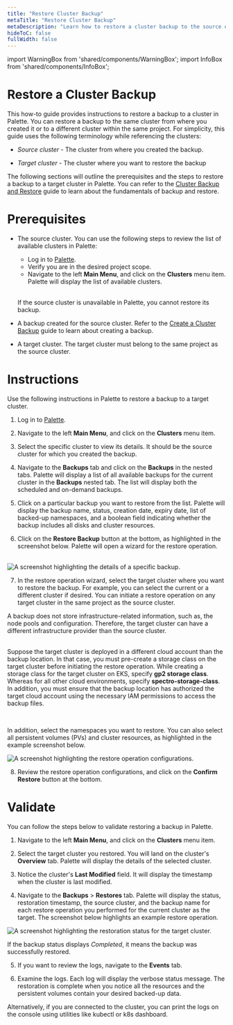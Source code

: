 ```yaml
---
title: "Restore Cluster Backup"
metaTitle: "Restore Cluster Backup"
metaDescription: "Learn how to restore a cluster backup to the source or a different cluster."
hideToC: false
fullWidth: false
---
```


import WarningBox from 'shared/components/WarningBox';
import InfoBox from 'shared/components/InfoBox';

# Restore a Cluster Backup

This how-to guide provides instructions to restore a backup to a cluster in Palette. You can restore a backup to the same cluster from where you created it or to a different cluster within the same project. 
For simplicity, this guide uses the following terminology while referencing the clusters:
<br />

- *Source cluster* - The cluster from where you created the backup.


- *Target cluster* - The cluster where you want to restore the backup

The following sections will outline the prerequisites and the steps to restore a backup to a target cluster in Palette. You can refer to the [Cluster Backup and Restore](/clusters/cluster-management/backup-restore) guide to learn about the fundamentals of backup and restore. 


# Prerequisites

- The source cluster. You can use the following steps to review the list of available clusters in Palette:
  - Log in to [Palette](https://console.spectrocloud.com/).
  - Verify you are in the desired project scope. 
  - Navigate to the left **Main Menu**, and click on the **Clusters** menu item. Palette will display the list of available clusters. 
  
  <br />

  <WarningBox>

  If the source cluster is unavailable in Palette, you cannot restore its backup. 

  </WarningBox>


- A backup created for the source cluster. Refer to the [Create a Cluster Backup](/clusters/cluster-management/backup-restore/create-backup) guide to learn about creating a backup. 


- A target cluster. The target cluster must belong to the same project as the source cluster. 


# Instructions
Use the following instructions in Palette to restore a backup to a target cluster. 
<br />

1. Log in to [Palette](https://console.spectrocloud.com/).


2. Navigate to the left **Main Menu**, and click on the **Clusters** menu item. 


3. Select the specific cluster to view its details. It should be the source cluster for which you created the backup. 


4. Navigate to the **Backups** tab and click on the **Backups** in the nested tabs. Palette will display a list of all available backups for the current cluster in the  **Backups** nested tab. The list will display both the scheduled and on-demand backups. 


5. Click on a particular backup you want to restore from the list. Palette will display the backup name, status, creation date, expiry date, list of backed-up namespaces, and a boolean field indicating whether the backup includes all disks and cluster resources.  


6. Click on the **Restore Backup** button at the bottom, as highlighted in the screenshot below. Palette will open a wizard for the restore operation. <br /> <br />

  ![A screenshot highlighting the details of a specific backup.](/clusters_cluster-management_backup-restore_restore.png)



7. In the restore operation wizard, select the target cluster where you want to restore the backup. For example, you can select the current or a different cluster if desired. You can initiate a restore operation on any target cluster in the same project as the source cluster. 

  A backup does not store infrastructure-related information, such as, the node pools and configuration. Therefore, the target cluster can have a different infrastructure provider than the source cluster.   <br /> <br />

  <WarningBox>

  Suppose the target cluster is deployed in a different cloud account than the backup location. In that case, you must pre-create a storage class on the target cluster before initiating the restore operation. While creating a storage class for the target cluster on EKS,  specify **gp2 storage class**. Whereas for all other cloud environments, specify **spectro-storage-class**. In addition, you must ensure that the backup location has authorized	the target cloud account using the necessary IAM permissions to access the backup files. 

  </WarningBox>
  <br />

  In addition, select the namespaces you want to restore. You can also select all persistent volumes (PVs) and cluster resources, as highlighted in the example screenshot below.

  ![A screenshot highlighting the restore operation configurations.](/clusters_cluster-management_backup-restore_confirm-restore.png)


8. Review the restore operation configurations, and click on the **Confirm Restore** button at the bottom. 



# Validate

You can follow the steps below to validate restoring a backup in Palette.
<br />

1. Navigate to the left **Main Menu**, and click on the **Clusters** menu item. 


2. Select the target cluster you restored. You will land on the cluster's **Overview** tab. Palette will display the details of the selected cluster. 


3. Notice the cluster's **Last Modified** field. It will display the timestamp when the cluster is last modified. 


4. Navigate to the **Backups** > **Restores** tab. Palette will display the status, restoration timestamp, the source cluster, and the backup name for each restore operation you performed for the current cluster as the target. The screenshot below highlights an example restore operation.  

  ![A screenshot highlighting the restoration status for the target cluster.](/clusters_cluster-management_backup-restore_verify-restore.png)

  If the backup status displays *Completed*, it means the backup was successfully restored.


5. If you want to review the logs, navigate to the **Events** tab. 


6. Examine the logs. Each log will display the verbose status message. The restoration is complete when you notice all the resources and the persistent volumes contain your desired backed-up data. 

  Alternatively, if you are connected to the cluster, you can print the logs on the console using utilities like kubectl or k8s dashboard. 